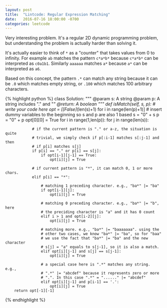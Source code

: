 ```yaml
---
layout: post
title:  "Lintcode: Regular Expression Matching"
date:   2016-07-16 18:00:00 -0700
categories: leetcode
---
```


Very interesting problem. It's a regular 2D dynamic programming problem, but understanding the problem is actually harder than solving it.

It's actually easier to think of `*` as a "counter" that takes values from 0 to infinity. For example `ab` matches the pattern `c*a*b*` because `c*a*b*` can be interpreted as `c0a1b1`. Similarly `aaaaaa` matches `a*` because `a*` can be interpreted as `a6`.

Based on this concept, the pattern `.*` can match any string because it can be `.0` which matches empty string, or `.100` which matches 100 arbitrary characters.

{% highlight python %}
class Solution:
    """
    @param s: A string 
    @param p: A string includes "." and "*"
    @return: A boolean
    """
    def isMatch(self, s, p):
        # write your code here
        opt = [[False]*(len(s)+1) for i in range(len(p)+1)]
        # insert dummy variables to the beginning so s and p are also 1 based
        s = "0" + s
        p = "0" + p
        opt[0][0] = True
        for i in range(1,len(p)):
            for j in range(len(s)):
            
                # if the current pattern is "." or a-z, the situation is quite
                # trivial, we simply check if p[:i-1] matches s[:j-1] and then
                # if p[i] matches s[j]
                if p[i] == "." or p[i] == s[j]:
                    if opt[i-1][j-1] == True:
                        opt[i][j] = True
                
                # if current pattern is "*", it can match 0, 1 or more chars.
                elif p[i] == "*":
                    
                    # matching 1 preceding character. e.g., "ba*" |= "ba"
                    if opt[i-1][j]:
                        opt[i][j] = True
                    
                    # matching 0 preceding character. e.g., "ba*" |= "b", here
                    # the preciding character is "a" and it has 0 count
                    elif i > 1 and opt[i-2][j]:
                        opt[i][j] = True
                    
                    # matching more. e.g., "ba*" |= "baaaaaaa". using the 
                    # other two cases, we know "ba*" |= "ba", so for "baa"
                    # we use the fact that "ba*" |= "ba" and the new character
                    # s[j] = "a" equals to s[j-1], so it is also a match.
                    elif opt[i][j-1] and s[j] == s[j-1]:
                        opt[i][j] = True
                        
                    # a special case here is ".*" matches any string. e.g., 
                    # ".*" |= "abcdef" because it represents zero or more
                    # ".". In this case ".*" = "......" |= "abcdef" 
                    elif opt[i][j-1] and p[i-1] == '.':
                        opt[i][j] = True
        return opt[-1][-1]
{% endhighlight %}




